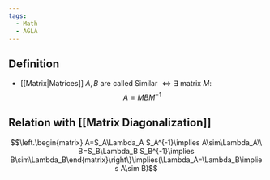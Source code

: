 ```yaml
---
tags:
  - Math
  - AGLA
---
```

## Definition
- [[Matrix|Matrices]] $A, B$ are called Similar $\iff\exists \text{ matrix }M:$ $$A=MBM^{-1}$$
## Relation with [[Matrix Diagonalization]]
$$\left.\begin{matrix} A=S_A\Lambda_A S_A^{-1}\implies A\sim\Lambda_A\\
B=S_B\Lambda_B S_B^{-1}\implies B\sim\Lambda_B\end{matrix}\right\}\implies(\Lambda_A=\Lambda_B\implies A\sim B)$$ 